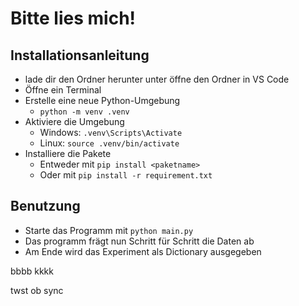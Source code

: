 # Bitte lies mich!

## Installationsanleitung

- lade dir den Ordner herunter unter öffne den Ordner in VS Code
- Öffne ein Terminal
- Erstelle eine neue Python-Umgebung
    - `python -m venv .venv`
- Aktiviere die Umgebung
    - Windows: `.venv\Scripts\Activate`
    - Linux: `source .venv/bin/activate`
- Installiere die Pakete
    - Entweder mit `pip install <paketname>`
    - Oder mit `pip install -r requirement.txt`
    
## Benutzung

- Starte das Programm mit `python main.py`
- Das programm frägt nun Schritt für Schritt die Daten ab
- Am Ende wird das Experiment als Dictionary ausgegeben

bbbb
kkkk

twst ob sync
